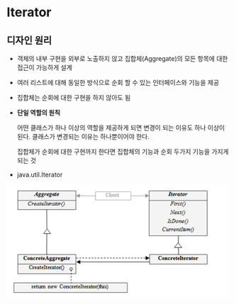 # Iterator

## 디자인 원리

- 객체의 내부 구현을 외부로 노출하지 않고 집합체(Aggregate)의 모든 항목에 대한 접근이 가능하게 설계

- 여러 리스트에 대해 동일한 방식으로 순회 할 수 있는 인터페이스와 기능을 제공

- 집합체는 순회에 대한 구현을 하지 않아도 됨

- **단일 역할의 원칙**
   
    어떤 클래스가 하나 이상의 역할을 제공하게 되면 변경이 되는 이유도 하나 이상이 된다.
    클래스가 변경되는 이유는 하나뿐이어야 한다.
    
    집합체가 순회에 대한 구현까지 한다면 집합체의 기능과 순회 두가지 기능을 가지게 되는 것

- java.util.Iterator

![iterator](./img/iterator.PNG)

